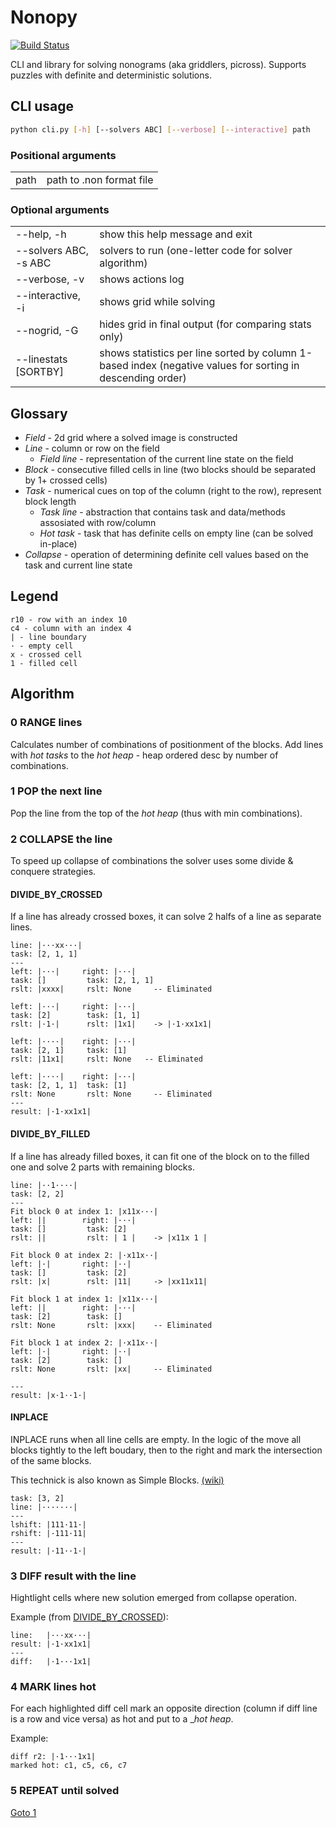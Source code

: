# Nonopy 

[![Build Status](https://travis-ci.com/dpetrovych/nonopy.svg?branch=main)](https://travis-ci.com/dpetrovych/nonopy)

CLI and library for solving nonograms (aka griddlers, picross).
Supports puzzles with definite and deterministic solutions.

## CLI usage

```bash
python cli.py [-h] [--solvers ABC] [--verbose] [--interactive] path
```

### Positional arguments

|      |                          |
| ---- | ------------------------ |
| path | path to .non format file |

### Optional arguments

|                       |                                                                                                            |
| --------------------- | ---------------------------------------------------------------------------------------------------------- |
| --help, -h            | show this help message and exit                                                                            |
| --solvers ABC, -s ABC | solvers to run (one-letter code for solver algorithm)                                                      |
| --verbose, -v         | shows actions log                                                                                          |
| --interactive, -i     | shows grid while solving                                                                                   |
| --nogrid, -G          | hides grid in final output (for comparing stats only)                                                      |
| --linestats [SORTBY]  | shows statistics per line sorted by column 1-based index (negative values for sorting in descending order) |

## Glossary

- _Field_ - 2d grid where a solved image is constructed
- _Line_ - column or row on the field
  - _Field line_ - representation of the current line state on the field
- _Block_ - consecutive filled cells in line (two blocks should be separated by 1+ crossed cells)
- _Task_ - numerical cues on top of the column (right to the row), represent block length
  - _Task line_ - abstraction that contains task and data/methods assosiated with row/column
  - _Hot task_ - task that has definite cells on empty line (can be solved in-place)
- _Collapse_ - operation of determining definite cell values based on the task and current line state

## Legend

```
r10 - row with an index 10
c4 - column with an index 4
| - line boundary
· - empty cell
x - crossed cell
1 - filled cell
```

## Algorithm

### 0 RANGE lines

Calculates number of combinations of positionment of the blocks. Add lines with _hot tasks_ to the _hot heap_ - heap ordered desc by number of combinations.

### 1 POP the next line

Pop the line from the top of the _hot heap_ (thus with min combinations).

### 2 COLLAPSE the line

To speed up collapse of combinations the solver uses some divide & conquere strategies.

#### DIVIDE_BY_CROSSED

If a line has already crossed boxes, it can solve 2 halfs of a line as separate lines.

```
line: |···xx···|
task: [2, 1, 1]
---
left: |···|     right: |···|
task: []         task: [2, 1, 1]
rslt: |xxxx|     rslt: None     -- Eliminated

left: |···|     right: |···|
task: [2]        task: [1, 1]
rslt: |·1·|      rslt: |1x1|    -> |·1·xx1x1|

left: |····|    right: |···|
task: [2, 1]     task: [1]
rslt: |11x1|     rslt: None   -- Eliminated

left: |····|    right: |···|
task: [2, 1, 1]  task: [1]
rslt: None       rslt: None     -- Eliminated
---
result: |·1·xx1x1|
```

#### DIVIDE_BY_FILLED

If a line has already filled boxes, it can fit one of the block on to the filled one and solve 2 parts with remaining blocks.

```
line: |··1····|
task: [2, 2]
---
Fit block 0 at index 1: |x11x···|
left: ||        right: |···|
task: []         task: [2]
rslt: ||         rslt: | 1 |    -> |x11x 1 |

Fit block 0 at index 2: |·x11x··|
left: |·|       right: |··|
task: []         task: [2]
rslt: |x|        rslt: |11|     -> |xx11x11|

Fit block 1 at index 1: |x11x···|
left: ||        right: |···|
task: [2]        task: []
rslt: None       rslt: |xxx|    -- Eliminated

Fit block 1 at index 2: |·x11x··|
left: |·|       right: |··|
task: [2]        task: []
rslt: None       rslt: |xx|     -- Eliminated

---
result: |x·1··1·|
```

#### INPLACE

INPLACE runs when all line cells are empty. In the logic of the move all blocks tightly to the left boudary, then to the right and mark the intersection of the same blocks.

This technick is also known as Simple Blocks. [(wiki)](https://en.wikipedia.org/wiki/Nonogram#Simple_boxes)

```
task: [3, 2]
line: |·······|
---
lshift: |111·11·|
rshift: |·111·11|
---
result: |·11··1·|
```

### 3 DIFF result with the line

Hightlight cells where new solution emerged from collapse operation.

Example (from [DIVIDE_BY_CROSSED](#DIVIDE_BY_CROSSED)):

```
line:   |···xx···|
result: |·1·xx1x1|
---
diff:   |·1···1x1|
```

### 4 MARK lines hot

For each highlighted diff cell mark an opposite direction (column if diff line is a row and vice versa) as hot and put to a \__hot heap_.

Example:

```
diff r2: |·1···1x1|
marked hot: c1, c5, c6, c7
```

### 5 REPEAT until solved

[Goto 1](#1%20POP%20the%20next%20line)
